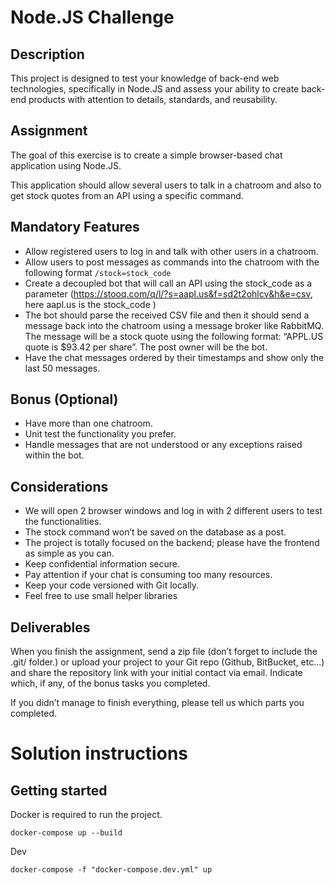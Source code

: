 # Node.JS Challenge

## Description
This project is designed to test your knowledge of back-end web technologies, specifically in Node.JS and assess your ability to create back- end products with attention to details, standards, and reusability.

## Assignment
The goal of this exercise is to create a simple browser-based chat application using Node.JS.

This application should allow several users to talk in a chatroom and also to get stock quotes from an API using a specific command.

## Mandatory Features
- Allow registered users to log in and talk with other users in a chatroom.
- Allow users to post messages as commands into the chatroom with the following format `/stock=stock_code`
- Create a decoupled bot that will call an API using the stock_code as a parameter (https://stooq.com/q/l/?s=aapl.us&f=sd2t2ohlcv&h&e=csv, here aapl.us is the stock_code )
- The bot should parse the received CSV file and then it should send a message back into the chatroom using a message broker like RabbitMQ. The message will be a stock quote using the following format: “APPL.US quote is $93.42 per share”. The post owner will be the bot.
- Have the chat messages ordered by their timestamps and show only the last 50 messages.

## Bonus (Optional)
- Have more than one chatroom.
- Unit test the functionality you prefer.
- Handle messages that are not understood or any exceptions raised within the bot.

## Considerations
- We will open 2 browser windows and log in with 2 different users to test the functionalities.
- The stock command won’t be saved on the database as a post.
- The project is totally focused on the backend; please have the frontend as simple as you can.
- Keep confidential information secure.
- Pay attention if your chat is consuming too many resources.
- Keep your code versioned with Git locally.
- Feel free to use small helper libraries

## Deliverables
When you finish the assignment, send a zip file (don’t forget to include the .git/ folder.) or upload your project to your Git repo (Github, BitBucket, etc...) and share the repository link with your initial contact via email. Indicate which, if any, of the bonus tasks you completed.

If you didn’t manage to finish everything, please tell us which parts you completed.

# Solution instructions

## Getting started

Docker is required to run the project.
````
docker-compose up --build
````
Dev
````
docker-compose -f "docker-compose.dev.yml" up
````
